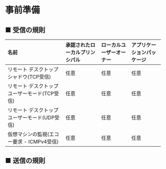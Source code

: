 # 事前準備
## ■ 受信の規則
|名前|承認されたローカルプリンシパル|ローカルユーザーオーナー|アプリケーションパッケージ|
|:---|:---|:---|:---|
|リモート デスクトップ シャドウ(TCP受信)|任意|任意|任意|
|リモート デスクトップ ユーザーモード(TCP受信)|任意|任意|任意|
|リモート デスクトップ ユーザーモード(UDP受信)|任意|任意|任意|
|仮想マシンの監視(エコー要求 - ICMPv4受信)|任意|任意|任意|

## ■ 送信の規則
